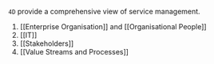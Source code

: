 `4D` provide a comprehensive view of service management. 

1. [[Enterprise Organisation]]  and [[Organisational People]] 
2. [[IT]]
3. [[Stakeholders]]
4. [[Value Streams and Processes]]

